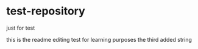 # test-repository
just for test

this is the readme editing test for learning purposes
the third added string

